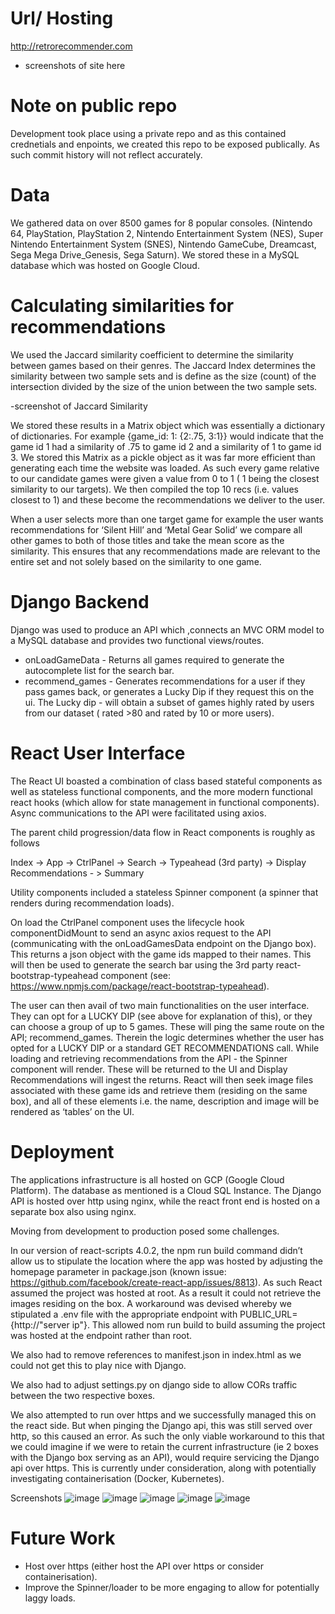 # Url/ Hosting 

http://retrorecommender.com

- screenshots of site here 

# Note on public repo

Development took place using a private repo and as this contained crednetials and enpoints, we created this repo to be exposed publically. As such commit history will not reflect accurately.

# Data

We gathered data on over 8500 games for 8 popular consoles. (Nintendo 64, PlayStation, PlayStation 2, Nintendo Entertainment System (NES), Super Nintendo Entertainment System (SNES), Nintendo GameCube, Dreamcast, Sega Mega Drive_Genesis, Sega Saturn). We stored these in a MySQL database which was hosted on Google Cloud. 

# Calculating similarities for recommendations

We used the Jaccard similarity coefficient to determine the similarity between games based on their genres. The Jaccard Index determines the similarity between two sample sets and is define as the size (count) of the intersection divided by the size of the union between the two sample sets. 

-screenshot of Jaccard Similarity 

We stored these results in a Matrix object which was essentially a dictionary of dictionaries. For example {game_id: 1: {2:.75, 3:1}} would indicate that the game id 1 had a similarity of .75 to game id 2 and a similarity of 1 to game id 3. We stored this Matrix as a pickle object as it was far more efficient than generating each time the website was loaded. 
As such every game relative to our candidate games were given a value from 0 to 1 ( 1 being the closest similarity to our targets). We then compiled the top 10 recs (i.e. values closest to 1) and these become the recommendations we deliver to the user. 

When a user selects more than one target game for example the user wants recommendations for ‘Silent Hill’ and ‘Metal Gear Solid’ we compare all other games to both of those titles and take the mean score as the similarity. This ensures that any recommendations made are relevant to the entire set and not solely based on the similarity to one game.

# Django Backend 

Django was used to produce an API which ,connects an MVC ORM model to a MySQL database and provides two functional views/routes. 
- onLoadGameData - Returns all games required to generate the autocomplete list for the search bar.
- recommend_games - Generates recommendations for a user if they pass games back, or generates a Lucky Dip if they request this on the ui. The Lucky dip - will obtain a subset of games highly rated by users from our dataset ( rated >80 and rated by 10 or more users).

# React User Interface 

The React UI boasted a combination of class based stateful components as well as stateless functional components, and the more modern functional react hooks (which allow for state management in functional components). Async communications to the API were facilitated using axios. 

The parent child progression/data flow in React components is roughly as follows 

Index -> App -> CtrlPanel -> Search -> Typeahead (3rd party) -> Display Recommendations - > Summary 
 
Utility components included a stateless Spinner component (a spinner that renders during recommendation loads). 

On load the CtrlPanel component uses the lifecycle hook componentDidMount to send an async axios request to the API (communicating with the onLoadGamesData endpoint on the Django box).
This returns a json object with the game ids mapped to their names. This will then be used to generate the search bar using the 3rd party react-bootstrap-typeahead component (see: https://www.npmjs.com/package/react-bootstrap-typeahead). 

The user can then avail of two main functionalities on the user interface. They can opt for a LUCKY DIP (see above for explanation of this), or they can choose a group of up to 5 games. These will ping the same route on the API; recommend_games. Therein the logic determines whether the user has opted for a LUCKY DIP or a standard GET RECOMMENDATIONS call. While loading and retrieving recommendations from the API - the Spinner component will render. These will be returned to the UI and Display Recommendations will ingest the returns. React will then seek image files associated with these game ids and retrieve them (residing on the same box), and all of these elements i.e. the name, description and image will be rendered as ‘tables’ on the UI.  

# Deployment 

The applications infrastructure is all hosted on GCP (Google Cloud Platform). The database as mentioned is a Cloud SQL Instance. The Django API is hosted over http using nginx, while the react front end is hosted on a separate box also using nginx. 

Moving from development to production posed some challenges. 

In our version of react-scripts 4.0.2, the npm run build command didn’t allow us to stipulate the location where the app was hosted by adjusting the homepage parameter in package.json (known issue: https://github.com/facebook/create-react-app/issues/8813). As such React assumed the project was hosted at root. As a result it could not retrieve the images residing on the box. A workaround was devised whereby we stipulated a .env file with the appropriate endpoint with PUBLIC_URL={http://"server ip"}. This allowed nom run build to build assuming the project was hosted at the endpoint rather than root. 

We also had to remove references to manifest.json in index.html as we could not get this to play nice with Django. 

We also had to adjust settings.py on django side to allow CORs traffic between the two respective boxes. 

We also attempted to run over https and we successfully managed this on the react side. But when pinging the Django api, this was still served over http, so this caused an error. As such the only viable workaround to this that we could imagine if we were to retain the current infrastructure (ie 2 boxes with the Django box serving as an API), would require servicing the Django api over https. This is currently under consideration, along with potentially investigating containerisation (Docker, Kubernetes). 



Screenshots 
![image](https://user-images.githubusercontent.com/55091575/112724100-809a3700-8f09-11eb-928c-82e9d270a1e0.png)
![image](https://user-images.githubusercontent.com/55091575/112724121-9b6cab80-8f09-11eb-9070-620728f0eea8.png)
![image](https://user-images.githubusercontent.com/55091575/112724125-a7f10400-8f09-11eb-9194-7295fa530c61.png)
![image](https://user-images.githubusercontent.com/55091575/112724140-bb9c6a80-8f09-11eb-851a-47e3ff1f9ea7.png)
![image](https://user-images.githubusercontent.com/55091575/112724166-dc64c000-8f09-11eb-983a-756b9e5134d4.png)


# Future Work 

- Host over https (either host the API over https or consider containerisation).
- Improve the Spinner/loader to be more engaging to allow for potentially laggy loads. 
